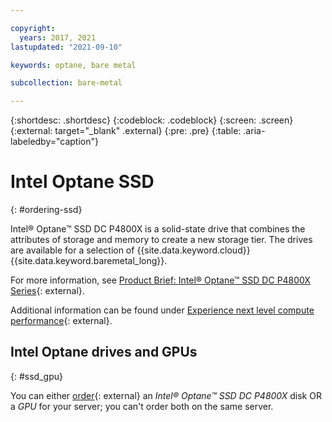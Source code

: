 ```yaml
---

copyright:
  years: 2017, 2021
lastupdated: "2021-09-10"

keywords: optane, bare metal

subcollection: bare-metal

---
```


{:shortdesc: .shortdesc}
{:codeblock: .codeblock}
{:screen: .screen}
{:external: target="_blank" .external}
{:pre: .pre}
{:table: .aria-labeledby="caption"}

# Intel Optane SSD
{: #ordering-ssd}

Intel® Optane™ SSD DC P4800X is a solid-state drive that combines the attributes of storage and memory to create a new storage tier. The drives are available for a selection of {{site.data.keyword.cloud}} {{site.data.keyword.baremetal_long}}.

For more information, see [Product Brief: Intel® Optane™ SSD DC P4800X Series](https://www.intel.com/content/www/us/en/solid-state-drives/optane-ssd-dc-p4800x-brief.html){: external}.

Additional information can be found under [Experience next level compute performance](https://www.ibm.com/cloud/bare-metal-servers/intel){: external}.

## Intel Optane drives and GPUs
{: #ssd_gpu}

You can either [order](https://cloud.ibm.com/gen1/infrastructure/provision/bm){: external} an _Intel® Optane™ SSD DC P4800X_ disk OR a _GPU_ for your server; you can't order both on the same server.
